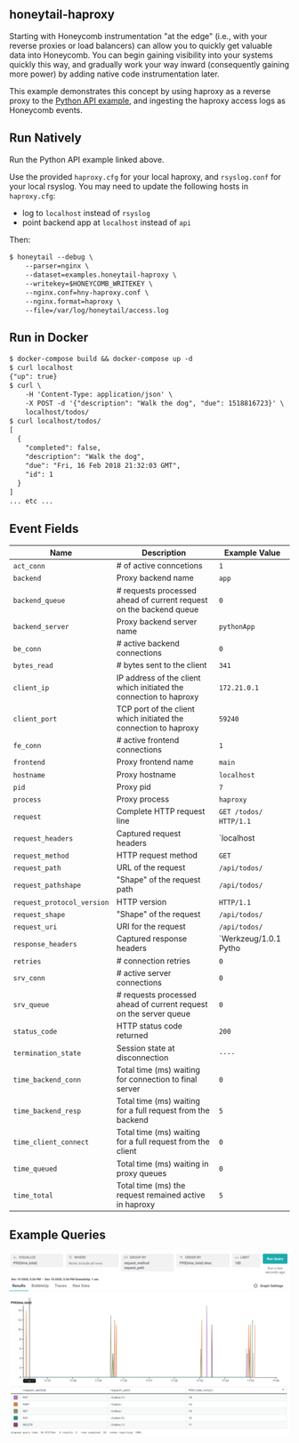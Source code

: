 ## honeytail-haproxy

Starting with Honeycomb instrumentation "at the edge" (i.e., with your reverse
proxies or load balancers) can allow you to quickly get valuable data into
Honeycomb. You can begin gaining visibility into your systems quickly this way,
and gradually work your way inward (consequently gaining more power) by adding
native code instrumentation later.

This example demonstrates this concept by using haproxy as a reverse proxy to the
[Python API
example](https://github.com/honeycombio/examples/tree/main/python-api), and
ingesting the haproxy access logs as Honeycomb events.

## Run Natively

Run the Python API example linked above.

Use the provided `haproxy.cfg` for your local haproxy, and `rsyslog.conf` 
for your local rsyslog. You may need to update the following hosts in `haproxy.cfg`:
- log to `localhost` instead of `rsyslog`
- point backend app at `localhost` instead of `api`

Then:

```
$ honeytail --debug \
    --parser=nginx \
    --dataset=examples.honeytail-haproxy \
    --writekey=$HONEYCOMB_WRITEKEY \
    --nginx.conf=hny-haproxy.conf \
    --nginx.format=haproxy \
    --file=/var/log/honeytail/access.log
```

## Run in Docker

```
$ docker-compose build && docker-compose up -d
$ curl localhost
{"up": true}
$ curl \
    -H 'Content-Type: application/json' \
    -X POST -d '{"description": "Walk the dog", "due": 1518816723}' \
    localhost/todos/
$ curl localhost/todos/
[
  {
    "completed": false,
    "description": "Walk the dog",
    "due": "Fri, 16 Feb 2018 21:32:03 GMT",
    "id": 1
  }
]
... etc ...
```

## Event Fields

| **Name** | **Description** | **Example Value** |
| --- | --- | --- |
| `act_conn` | # of active conncetions | `1` |
| `backend` | Proxy backend name | `app` |
| `backend_queue` | # requests processed ahead of current request on the backend queue | `0` |
| `backend_server` | Proxy backend server name | `pythonApp` |
| `be_conn` | # active backend connections | `0` |
| `bytes_read` | # bytes sent to the client | `341` |
| `client_ip` | IP address of the client which initiated the connection to haproxy | `172.21.0.1` |
| `client_port` | TCP port of the client which initiated the connection to haproxy | `59240` |
| `fe_conn` | # active frontend connections | `1` |
| `frontend` | Proxy frontend name | `main` |
| `hostname` | Proxy hostname | `localhost` |
| `pid` | Proxy pid | `7` |
| `process` | Proxy process | `haproxy` |
| `request` | Complete HTTP request line | `GET /todos/ HTTP/1.1` |
| `request_headers` | Captured request headers | `localhost|curl/7.64.1` |
| `request_method` | HTTP request method | `GET` |
| `request_path` | URL of the request | `/api/todos/` |
| `request_pathshape` | "Shape" of the request path | `/api/todos/` |
| `request_protocol_version` | HTTP version | `HTTP/1.1` |
| `request_shape` | "Shape" of the request | `/api/todos/` |
| `request_uri` | URI for the request | `/api/todos/` |
| `response_headers` | Captured response headers | `Werkzeug/1.0.1 Pytho|application/json` |
| `retries` | # connection retries | `0` |
| `srv_conn` | # active server connections | `0`
| `srv_queue` | # requests processed ahead of current request on the server queue | `0` |
| `status_code` | HTTP status code returned | `200` |
| `termination_state` | Session state at disconnection | `----`
| `time_backend_conn` | Total time (ms) waiting for connection to final server | `0` |
| `time_backend_resp` | Total time (ms) waiting for a full request from the backend | `5` |
| `time_client_connect` | Total time (ms) waiting for a full request from the client | `0` |
| `time_queued` | Total time (ms) waiting in proxy queues | `0` |
| `time_total` | Total time (ms) the request remained active in haproxy | `5` |

## Example Queries

![](https://raw.githubusercontent.com/honeycombio/examples/main/_internal/honeytail-haproxy-q1.png)
